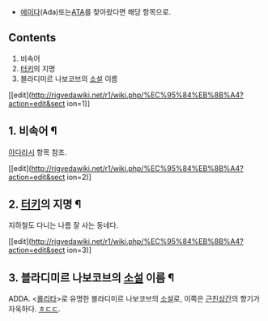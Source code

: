   * [에이다](%EC%97%90%EC%9D%B4%EB%8B%A4.md)(Ada)또는[ATA](ATA.md)를 찾아왔다면 해당 항목으로.

## Contents

    

1. 비속어 
2. [터키](%ED%84%B0%ED%82%A4.md)의 지명 
3. 블라디미르 나보코브의 [소설](%EC%86%8C%EC%84%A4.md) 이름 

[[edit](http://rigvedawiki.net/r1/wiki.php/%EC%95%84%EB%8B%A4?action=edit&sect
ion=1)]

## 1. 비속어 ¶

[아다라시](%EC%95%84%EB%8B%A4%EB%9D%BC%EC%8B%9C.md) 항목 참조.

  

[[edit](http://rigvedawiki.net/r1/wiki.php/%EC%95%84%EB%8B%A4?action=edit&sect
ion=2)]

## 2. [터키](%ED%84%B0%ED%82%A4.md)의 지명 ¶

지하철도 다니는 나름 잘 사는 동네다.

  

[[edit](http://rigvedawiki.net/r1/wiki.php/%EC%95%84%EB%8B%A4?action=edit&sect
ion=3)]

## 3. 블라디미르 나보코브의 [소설](%EC%86%8C%EC%84%A4.md) 이름 ¶

ADDA. <[롤리타](%EB%A1%A4%EB%A6%AC%ED%83%80.md)>로 유명한 블라디미르 나보코브의
[소설](%EC%86%8C%EC%84%A4.md)로, 이쪽은
[근친상간](%EA%B7%BC%EC%B9%9C%EC%83%81%EA%B0%84.md)의 향기가 자욱하다.
[ㅎㄷㄷ](%E3%85%8E%E3%84%B7%E3%84%B7.md).

